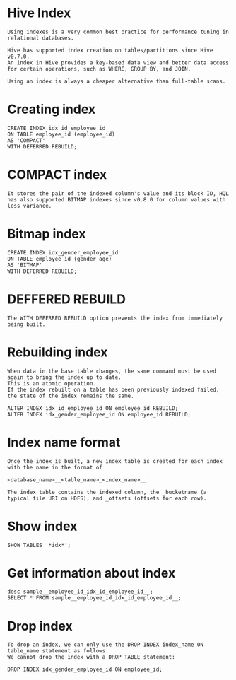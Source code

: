 #   Hive Index
    Using indexes is a very common best practice for performance tuning in relational databases.
    
    Hive has supported index creation on tables/partitions since Hive v0.7.0.
    An index in Hive provides a key-based data view and better data access for certain operations, such as WHERE, GROUP BY, and JOIN.
    
    Using an index is always a cheaper alternative than full-table scans.


#   Creating index
    CREATE INDEX idx_id_employee_id
    ON TABLE employee_id (employee_id)
    AS 'COMPACT'
    WITH DEFERRED REBUILD;

#   COMPACT index
    
    It stores the pair of the indexed column's value and its block ID, HQL has also supported BITMAP indexes since v0.8.0 for column values with less variance.

#   Bitmap index
    CREATE INDEX idx_gender_employee_id
    ON TABLE employee_id (gender_age)
    AS 'BITMAP'
    WITH DEFERRED REBUILD;

#   DEFFERED REBUILD
    The WITH DEFERRED REBUILD option prevents the index from immediately being built.

#   Rebuilding index

    When data in the base table changes, the same command must be used again to bring the index up to date.
    This is an atomic operation. 
    If the index rebuilt on a table has been previously indexed failed, the state of the index remains the same.
    
    ALTER INDEX idx_id_employee_id ON employee_id REBUILD;
    ALTER INDEX idx_gender_employee_id ON employee_id REBUILD;

#   Index name format
    Once the index is built, a new index table is created for each index with the name in the format of 
    
    <database_name>__<table_name>_<index_name>__:

    The index table contains the indexed column, the _bucketname (a typical file URI on HDFS), and _offsets (offsets for each row).

#   Show index
    SHOW TABLES '*idx*';

#   Get information about index

    desc sample__employee_id_idx_id_employee_id__;
    SELECT * FROM sample__employee_id_idx_id_employee_id__;

#   Drop index
    To drop an index, we can only use the DROP INDEX index_name ON table_name statement as follows.
    We cannot drop the index with a DROP TABLE statement:

    DROP INDEX idx_gender_employee_id ON employee_id;










